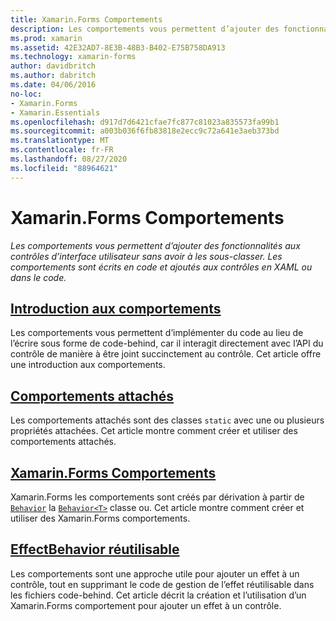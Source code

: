 ```yaml
---
title: Xamarin.Forms Comportements
description: Les comportements vous permettent d’ajouter des fonctionnalités aux contrôles d’interface utilisateur sans avoir à les sous-classer. Les comportements sont écrits dans le code et ajoutés aux contrôles dans le code ou en XAML.
ms.prod: xamarin
ms.assetid: 42E32AD7-8E3B-48B3-B402-E75B758DA913
ms.technology: xamarin-forms
author: davidbritch
ms.author: dabritch
ms.date: 04/06/2016
no-loc:
- Xamarin.Forms
- Xamarin.Essentials
ms.openlocfilehash: d917d7d6421cfae7fc877c81023a835573fa99b1
ms.sourcegitcommit: a003b036f6fb83818e2ecc9c72a641e3aeb373bd
ms.translationtype: MT
ms.contentlocale: fr-FR
ms.lasthandoff: 08/27/2020
ms.locfileid: "88964621"
---
```

# <a name="no-locxamarinforms-behaviors"></a>Xamarin.Forms Comportements

_Les comportements vous permettent d’ajouter des fonctionnalités aux contrôles d’interface utilisateur sans avoir à les sous-classer. Les comportements sont écrits en code et ajoutés aux contrôles en XAML ou dans le code._

## <a name="introduction-to-behaviors"></a>[Introduction aux comportements](introduction.md)

Les comportements vous permettent d’implémenter du code au lieu de l’écrire sous forme de code-behind, car il interagit directement avec l’API du contrôle de manière à être joint succinctement au contrôle. Cet article offre une introduction aux comportements.

## <a name="attached-behaviors"></a>[Comportements attachés](attached.md)

Les comportements attachés sont des classes `static` avec une ou plusieurs propriétés attachées. Cet article montre comment créer et utiliser des comportements attachés.

## <a name="no-locxamarinforms-behaviors"></a>[Xamarin.Forms Comportements](creating.md)

Xamarin.Forms les comportements sont créés par dérivation à partir de [`Behavior`](xref:Xamarin.Forms.Behavior) la [`Behavior<T>`](xref:Xamarin.Forms.Behavior`1) classe ou. Cet article montre comment créer et utiliser des Xamarin.Forms comportements.

## <a name="reusable-effectbehavior"></a>[EffectBehavior réutilisable](effect-behavior.md)

Les comportements sont une approche utile pour ajouter un effet à un contrôle, tout en supprimant le code de gestion de l’effet réutilisable dans les fichiers code-behind. Cet article décrit la création et l’utilisation d’un Xamarin.Forms comportement pour ajouter un effet à un contrôle.
